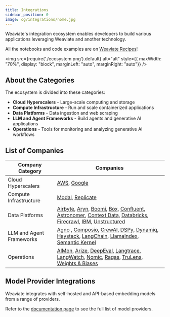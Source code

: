 ```yaml
---
title: Integrations
sidebar_position: 0
image: og/integrations/home.jpg
---
```


Weaviate's integration ecosystem enables developers to build various applications leveraging Weaviate and another technology.

All the notebooks and code examples are on [Weaviate Recipes](https://github.com/weaviate/recipes)!

<img
    src={require('./ecosystem.png').default}
    alt="alt"
    style={{ maxWidth: "70%", display: "block", marginLeft: "auto", marginRight: "auto"}}
/>


## About the Categories
The ecosystem is divided into these categories:

* **Cloud Hyperscalers** - Large-scale computing and storage
* **Compute Infrastructure** - Run and scale containerized applications
* **Data Platforms** - Data ingestion and web scraping 
* **LLM and Agent Frameworks** - Build agents and generative AI applications
* **Operations** - Tools for monitoring and analyzing generative AI workflows



## List of Companies

| Company Category | Companies |
|------------------|-----------|
| Cloud Hyperscalers | [AWS](/developers/integrations/cloud-hyperscalers/aws), [Google](/developers/integrations/cloud-hyperscalers/google)|
| Compute Infrastructure | [Modal](/developers/integrations/compute-infrastructure/modal), [Replicate](/developers/integrations/compute-infrastructure/replicate) |
| Data Platforms |[Airbyte](/developers/integrations/data-platforms/airbyte), [Aryn](/developers/integrations/data-platforms/aryn/), [Boomi](/developers/integrations/data-platforms/boomi/), [Box](/developers/integrations/data-platforms/box/), [Confluent](/developers/integrations/data-platforms/confluent), [Astronomer](/developers/integrations/data-platforms/astronomer), [Context Data](/developers/integrations/data-platforms/context-data/), [Databricks](/developers/integrations/data-platforms/databricks/), [Firecrawl](/developers/integrations/data-platforms/firecrawl), [IBM](/developers/integrations/data-platforms/ibm/),  [Unstructured](/developers/integrations/data-platforms/unstructured) |
| LLM and Agent Frameworks | [Agno](/developers/integrations/llm-agent-frameworks/agno/) , [Composio](/developers/integrations/llm-agent-frameworks/composio/), [CrewAI](/developers/integrations/llm-agent-frameworks/crewai/), [DSPy](/developers/integrations/llm-agent-frameworks/dspy/), [Dynamiq](/developers/integrations/llm-agent-frameworks/dynamiq/), [Haystack](/developers/integrations/llm-agent-frameworks/haystack/), [LangChain](/developers/integrations/llm-agent-frameworks/langchain/), [LlamaIndex](/developers/integrations/llm-agent-frameworks/llamaindex/), [Semantic Kernel](/developers/integrations/llm-agent-frameworks/semantic-kernel/) |
| Operations | [AIMon](/developers/integrations/operations/aimon/), [Arize](/developers/integrations/operations/arize/), [DeepEval](/developers/integrations/operations/deepeval/), [Langtrace](/developers/integrations/operations/langtrace/), [LangWatch](/developers/integrations/operations/langwatch/), [Nomic](/developers/integrations/operations/nomic/), [Ragas](/developers/integrations/operations/ragas/), [TruLens](/developers/integrations/operations/trulens/), [Weights & Biases](/developers/integrations/operations/wandb/) |

## Model Provider Integrations 
Weaviate integrates with self-hosted and API-based embedding models from a range of providers.

Refer to the [documentation page](/developers/weaviate/model-providers) to see the full list of model providers.